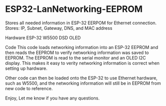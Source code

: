 # ESP32-LanNetworking-EEPROM
Stores all needed information in ESP-32 EERPOM for Ethernet connection. Stores: IP, Subnet, Gateway, DNS, and MAC address

Hardware
ESP-32
W5500
DSD OLED

Code
This code loads networking information into an ESP-32 EEPROM and then reads the EEPROM to verify networking information was saved to EEPROM. The EEPROM is read to the serial monitor and an OLED I2C display. This makes it easy to verity networking information is correct when setting up hardware. 

Other code can then be loaded onto the ESP-32 to use Ethernet hardware, such as W5500, and the networking information will still be in EEPROM from new code to reference. 

Enjoy,
Let me know if you have any questions. 
